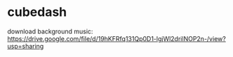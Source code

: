 # cubedash

download background music: https://drive.google.com/file/d/19hKFRfq131Qp0D1-lgjWl2drilNOP2n-/view?usp=sharing

